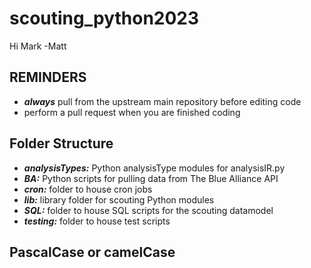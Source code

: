 # scouting_python2023
Hi Mark
-Matt

## **REMINDERS**
- ***always*** pull from the upstream main repository before editing code
- perform a pull request when you are finished coding

## Folder Structure
- ***analysisTypes:*** Python analysisType modules for analysisIR.py
- ***BA:*** Python scripts for pulling data from The Blue Alliance API
- ***cron:*** folder to house cron jobs
- ***lib:*** library folder for scouting Python modules
- ***SQL:*** folder to house SQL scripts for the scouting datamodel
- ***testing:*** folder to house test scripts

## PascalCase or camelCase

